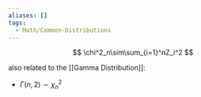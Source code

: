 ```yaml
---
aliases: []
tags:
  - Math/Common-Distributions
---
```


$$
\chi^2_n\sim\sum_{i=1}^nZ_i^2
$$

also related to the [[Gamma Distribution]]:

- $\Gamma(n,2)\sim \chi^2_n$
